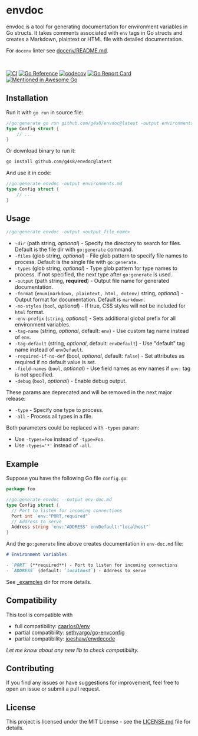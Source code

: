 # envdoc

envdoc is a tool for generating documentation for environment variables in Go structs.
It takes comments associated with `env` tags in Go structs and creates a Markdown, plaintext or HTML
file with detailed documentation.

For `docenv` linter see [docenv/README.md](./docenv/README.md).

<br/>

[![CI](https://github.com/g4s8/envdoc/actions/workflows/go.yml/badge.svg)](https://github.com/g4s8/envdoc/actions/workflows/go.yml)
[![Go Reference](https://pkg.go.dev/badge/github.com/g4s8/envdoc.svg)](https://pkg.go.dev/github.com/g4s8/envdoc)
[![codecov](https://codecov.io/gh/g4s8/envdoc/graph/badge.svg?token=sqXWNR755O)](https://codecov.io/gh/g4s8/envdoc)
[![Go Report Card](https://goreportcard.com/badge/github.com/g4s8/envdoc)](https://goreportcard.com/report/github.com/g4s8/envdoc)
[![Mentioned in Awesome Go](https://awesome.re/mentioned-badge.svg)](https://github.com/avelino/awesome-go)  

## Installation

Run it with `go run` in source file:
```go
//go:generate go run github.com/g4s8/envdoc@latest -output environments.md -type Config
type Config struct {
    // ...
}
```

Or download binary to run it:
```bash
go install github.com/g4s8/envdoc@latest
```

And use it in code:

```go
//go:generate envdoc -output environments.md
type Config struct {
    // ...
}
```

## Usage

```go
//go:generate envdoc -output <output_file_name>
```

 * `-dir` (path string, *optional*) - Specify the directory to search for files. Default is the file dir with `go:generate` command.
 * `-files` (glob string, *optional*) - File glob pattern to specify file names to process. Default is the single file with `go:generate`.
 * `-types` (glob string, *optional*) - Type glob pattern for type names to process. If not specified, the next type after `go:generate` is used.
 * `-output` (path string, **required**) - Output file name for generated documentation.
 * `-format` (`enum(markdown, plaintext, html, dotenv)` string, *optional*) - Output format for documentation.  Default is `markdown`.
 * `-no-styles` (`bool`, *optional*) - If true, CSS styles will not be included for `html` format.
 * `-env-prefix` (`string`, *optional*) - Sets additional global prefix for all environment variables.
 * `-tag-name` (string, *optional*, default: `env`) - Use custom tag name instead of `env`.
 * `-tag-default` (string, *optional*, default: `envDefault`) - Use "default" tag name instead of `envDefault`.
 * `-required-if-no-def` (bool, *optional*, default: `false`) - Set attributes as required if no default value is set.
 * `-field-names` (`bool`, *optional*) - Use field names as env names if `env:` tag is not specified.
 * `-debug` (`bool`, *optional*) - Enable debug output.

These params are deprecated and will be removed in the next major release:
 * `-type` - Specify one type to process.
 * `-all` - Process all types in a file.

Both parameters could be replaced with `-types` param:
 - Use `-types=Foo` instead of `-type=Foo`.
 - Use `-types='*'` instead of `-all`.

## Example

Suppose you have the following Go file `config.go`:

```go
package foo

//go:generate envdoc --output env-doc.md
type Config struct {
  // Port to listen for incoming connections
  Port int `env:"PORT,required"`
  // Address to serve
  Address string `env:"ADDRESS" envDefault:"localhost"`
}
```

And the `go:generate` line above creates documentation in `env-doc.md` file:

```md
# Environment Variables

- `PORT` (**required**) - Port to listen for incoming connections
- `ADDRESS` (default: `localhost`) - Address to serve
```

See [_examples](./_examples/) dir for more details.

## Compatibility

This tool is compatible with
- full compatibility: [caarlos0/env](https://github.com/caarlos0/env)
- partial compatibility: [sethvargo/go-envconfig](https://github.com/sethvargo/go-envconfig)
- partial compatibility: [joeshaw/envdecode](https://github.com/joeshaw/envdecode)

*Let me know about any new lib to check compatibility.*


## Contributing

If you find any issues or have suggestions for improvement, feel free to open an issue or submit a pull request.

## License

This project is licensed under the MIT License - see the [LICENSE.md](/LICENSE.md) file for details.
